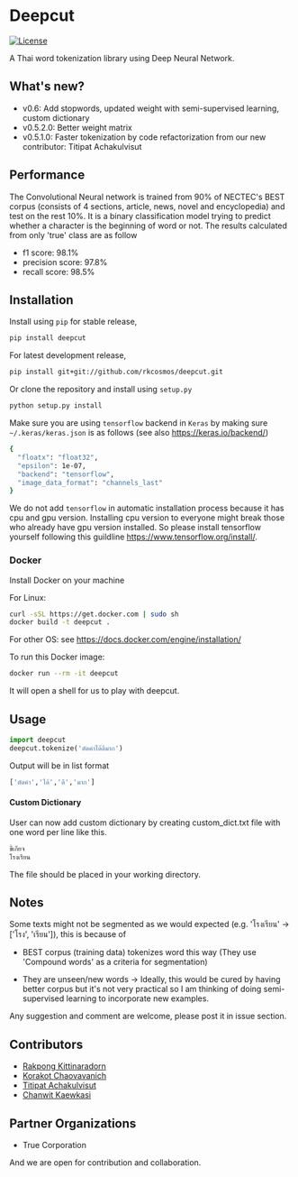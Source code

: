# Deepcut

[![License](https://img.shields.io/badge/license-MIT-blue.svg?style=flat)](https://github.com/rkcosmos/deepcut/blob/master/LICENSE)

A Thai word tokenization library using Deep Neural Network.

## What's new?

* v0.6: Add stopwords, updated weight with semi-supervised learning, custom dictionary
* v0.5.2.0: Better weight matrix
* v0.5.1.0: Faster tokenization by code refactorization from our new contributor: Titipat Achakulvisut

## Performance

The Convolutional Neural network is trained from 90% of NECTEC's BEST corpus
(consists of 4 sections, article, news, novel and encyclopedia) and test on the rest 10%.
It is a binary classification model trying to predict whether a character is the beginning of word or not.
The results calculated from only 'true' class are as follow

* f1 score:  98.1%
* precision score:  97.8%
* recall score:  98.5%

## Installation

Install using `pip` for stable release,

```bash
pip install deepcut
```

For latest development release,

```bash
pip install git+git://github.com/rkcosmos/deepcut.git
```

Or clone the repository and install using `setup.py`

```bash
python setup.py install
```

Make sure you are using `tensorflow` backend in `Keras` by making sure `~/.keras/keras.json` is as follows (see also https://keras.io/backend/)

```bash
{
  "floatx": "float32",
  "epsilon": 1e-07,
  "backend": "tensorflow",
  "image_data_format": "channels_last"
}
```

We do not add `tensorflow` in automatic installation process because it has cpu and gpu version. Installing cpu version to everyone might break those who already have gpu version installed. So please install tensorflow yourself following this guildline https://www.tensorflow.org/install/.

### Docker

Install Docker on your machine

For Linux:
```bash
curl -sSL https://get.docker.com | sudo sh
docker build -t deepcut .
```

For other OS: see https://docs.docker.com/engine/installation/

To run this Docker image:

```bash
docker run --rm -it deepcut
```

It will open a shell for us to play with deepcut.

## Usage

```python
import deepcut
deepcut.tokenize('ตัดคำได้ดีมาก')
```

Output will be in list format

```bash
['ตัดคำ','ได้','ดี','มาก']
```

#### Custom Dictionary

User can now add custom dictionary by creating custom_dict.txt file with one word per line like this.

```bash
ขี้เกียจ
โรงเรียน
```

The file should be placed in your working directory.


## Notes

Some texts might not be segmented as we would expected (e.g. 'โรงเรียน' -> ['โรง', 'เรียน']), this is because of

* BEST corpus (training data) tokenizes word this way (They use 'Compound words' as a criteria for segmentation)

* They are unseen/new words -> Ideally, this would be cured by having better corpus but it's not very practical so I am thinking of doing semi-supervised learning to incorporate new examples.

Any suggestion and comment are welcome, please post it in issue section.

## Contributors

* [Rakpong Kittinaradorn](https://github.com/rkcosmos)
* [Korakot Chaovavanich](https://github.com/korakot)
* [Titipat Achakulvisut](https://github.com/titipata)
* [Chanwit Kaewkasi](https://github.com/chanwit)

## Partner Organizations

* True Corporation

And we are open for contribution and collaboration.
